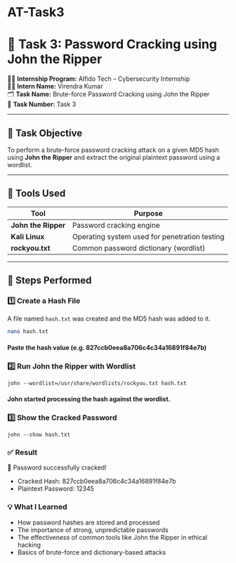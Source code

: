 # AT-Task3
# 🔐 Task 3: Password Cracking using John the Ripper

👨‍💻 **Internship Program:** Alfido Tech – Cybersecurity Internship  
🙋‍♂️ **Intern Name:** Virendra Kumar  
🗂️ **Task Name:** Brute-force Password Cracking using John the Ripper  
📅 **Task Number:** Task 3

---

## 🎯 Task Objective
To perform a brute-force password cracking attack on a given MD5 hash using **John the Ripper** and extract the original plaintext password using a wordlist.

---

## 🧰 Tools Used

| Tool              | Purpose                                           |
|-------------------|---------------------------------------------------|
| **John the Ripper** | Password cracking engine                         |
| **Kali Linux**     | Operating system used for penetration testing     |
| **rockyou.txt**    | Common password dictionary (wordlist)             |

---

## 🧪 Steps Performed

### 1️⃣ Create a Hash File

A file named `hash.txt` was created and the MD5 hash was added to it.

```bash
nano hash.txt
```
#### Paste the hash value (e.g. 827ccb0eea8a706c4c34a16891f84e7b)
### 2️⃣ Run John the Ripper with Wordlist
```john --wordlist=/usr/share/wordlists/rockyou.txt hash.txt```
#### John started processing the hash against the wordlist.

### 3️⃣ Show the Cracked Password
```john --show hash.txt```

### ✅ Result
🎉 Password successfully cracked!
- Cracked Hash: 827ccb0eea8a706c4c34a16891f84e7b
- Plaintext Password: 12345

### 💡 What I Learned
- How password hashes are stored and processed
- The importance of strong, unpredictable passwords
- The effectiveness of common tools like John the Ripper in ethical hacking
- Basics of brute-force and dictionary-based attacks

